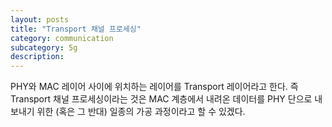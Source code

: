 ```yaml
---
layout: posts
title: "Transport 채널 프로세싱"
category: communication
subcategory: 5g
description:
---
```


PHY와 MAC 레이어 사이에 위치하는 레이어를 Transport 레이어라고 한다. 즉 Transport 채널 프로세싱이라는 것은 MAC 계층에서 내려온 데이터를 PHY 단으로 내보내기 위한 (혹은 그 반대) 일종의 가공 과정이라고 할 수 있겠다.

<!-- # 주파수

---

# <a name="Reference"></a>Reference
1. TTA, "3GPP, 6G 표준화 주요 일정 확정," <i>TTA 보도 자료</i>, 2023년 12월 18일. [Online]. Available: [https://www.tta.or.kr/tta/selectBbsNttView.do?key=76&bbsNo=107&nttNo=13137&searchCtgry=&searchCnd=all&searchKrwd=&integrDeptCode=&pageIndex=1](https://www.tta.or.kr/tta/selectBbsNttView.do?key=76&bbsNo=107&nttNo=13137&searchCtgry=&searchCnd=all&searchKrwd=&integrDeptCode=&pageIndex=1){:target="_blank"}. [Accessed: 19- Feb- 2024].
2. [ETSI](https://www.etsi.org/technologies/5g?tmpl=component){:target="_blank"}
{:.post__reference} -->